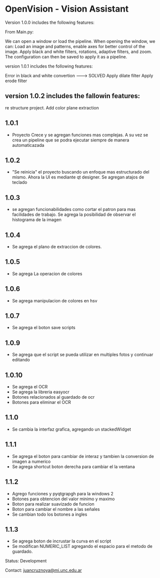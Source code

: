 # OpenVision - Vision Assistant

Version 1.0.0 includes the following features:

From Main.py:

We can open a window or load the pipeline. When opening the window, we can:
Load an image and patterns, enable axes for better control of the image.
Apply black and white filters, rotations, adaptive filters, and zoom.
The configuration can then be saved to apply it as a pipeline.

version 1.0.1 includes the following features:

Error in black and white convertion ---> SOLVED
Apply dilate filter
Apply erode filter

## version 1.0.2 includes the fallowin features:

re structure project. Add color plane extraction


## 1.0.1 
- Proyecto Crece y se agregan funciones mas complejas. A su vez se crea un pipeline que se podra ejecutar siempre de manera automaticazada

## 1.0.2 
- "Se reinicia" el proyecto buscando un enfoque mas estructurado del mismo. Ahora la UI es mediante qt designer. Se agregan atajos de teclado

## 1.0.3
- se agregan funcionabilidades como cortar el patron para mas facilidades de trabajo. Se agrega la posibilidad de observar el histograma de la imagen

## 1.0.4 
- Se agrega el plano de extraccion de colores.

## 1.0.5 
- Se agrega La operacion de colores

## 1.0.6 
- Se agrega manipulacion de colores en hsv

## 1.0.7 
- Se agrega el boton save scripts

## 1.0.9 
- Se agrega que el script se pueda utilizar en multiples fotos y continuar editando

## 1.0.10 
- Se agrega el OCR
- Se agrega la libreria easyocr
- Botones relacionados al guardado de ocr
- Botones para eliminar el OCR

## 1.1.0 
- Se cambia la interfaz grafica, agregando un stackedWidget

## 1.1.1 
- Se agrega el boton para cambiar de interaz y tambien la conversion de imagen a numerico
- Se agrega shortcut boton derecha para cambiar el la ventana

## 1.1.2 
- Agrego funciones y pyqtgrapgh para la windows 2
- Botones para obtencion del valor minimo y maximo
- Boton para realizar suavizado de funcion
- Boton para cambiar el nombre a las señales
- Se cambian todo los botones a ingles
## 1.1.3
- Se agrega boton de incrustar la curva en el script 
- Se modifican NUMERIC_LIST agregando el espacio para el metodo de guardado.

Status: Development

Contact: juancruznoya@mi.unc.edu.ar
